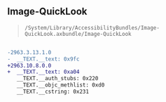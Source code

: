 ## Image-QuickLook

> `/System/Library/AccessibilityBundles/Image-QuickLook.axbundle/Image-QuickLook`

```diff

-2963.3.13.1.0
-  __TEXT.__text: 0x9fc
+2963.10.8.0.0
+  __TEXT.__text: 0xa04
   __TEXT.__auth_stubs: 0x220
   __TEXT.__objc_methlist: 0xd0
   __TEXT.__cstring: 0x231

```

